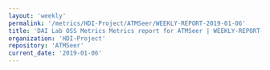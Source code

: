 ```yaml
---
layout: 'weekly'
permalink: '/metrics/HDI-Project/ATMSeer/WEEKLY-REPORT-2019-01-06'
title: 'DAI Lab OSS Metrics Metrics report for ATMSeer | WEEKLY-REPORT-2019-01-06'
organization: 'HDI-Project'
repository: 'ATMSeer'
current_date: '2019-01-06'
---
```

